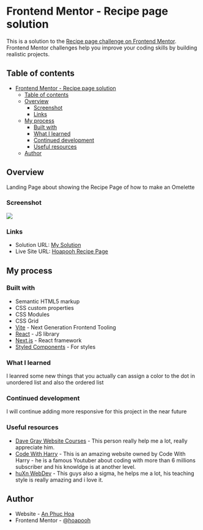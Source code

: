 # Frontend Mentor - Recipe page solution

This is a solution to the [Recipe page challenge on Frontend Mentor](https://www.frontendmentor.io/challenges/recipe-page-KiTsR8QQKm). Frontend Mentor challenges help you improve your coding skills by building realistic projects.

## Table of contents

- [Frontend Mentor - Recipe page solution](#frontend-mentor---recipe-page-solution)
  - [Table of contents](#table-of-contents)
  - [Overview](#overview)
    - [Screenshot](#screenshot)
    - [Links](#links)
  - [My process](#my-process)
    - [Built with](#built-with)
    - [What I learned](#what-i-learned)
    - [Continued development](#continued-development)
    - [Useful resources](#useful-resources)
  - [Author](#author)

## Overview

Landing Page about showing the Recipe Page of how to make an Omelette 

### Screenshot

![](./screenshot.jpg)

### Links

-   Solution URL: [My Solution](https://github.com/hoapooh/fem-recipe-page)
-   Live Site URL: [Hoapooh Recipe Page](https://hoapooh-fem-recipe-page.netlify.app/)

## My process

### Built with

-   Semantic HTML5 markup
-   CSS custom properties
-   CSS Modules
-   CSS Grid
-   [Vite](https://vitejs.dev/) - Next Generation Frontend Tooling
-   [React](https://reactjs.org/) - JS library
-   [Next.js](https://nextjs.org/) - React framework
-   [Styled Components](https://styled-components.com/) - For styles

### What I learned

I leanred some new things that you actually can assign a color to the dot in unordered list and also the ordered list

### Continued development

I will continue adding more responsive for this project in the near future

### Useful resources

-   [Dave Gray Website Courses](https://courses.davegray.codes/) - This person really help me a lot, really appreciate him.
-   [Code With Harry](https://www.codewithharry.com/) - This is an amazing website owned by Code With Harry - he is a famous Youtuber about coding with more than 6 millions subscriber and his knowldge is at another level.
-   [huXn WebDev](https://www.youtube.com/@huxnwebdev/playlists) - This guys also a sigma, he helps me a lot, his teaching style is really amazing and i love it.

## Author

-   Website - [An Phuc Hoa](https://phuc-hoa-porfolio.vercel.app/)
-   Frontend Mentor - [@hoapooh](https://www.frontendmentor.io/profile/hoapooh)
